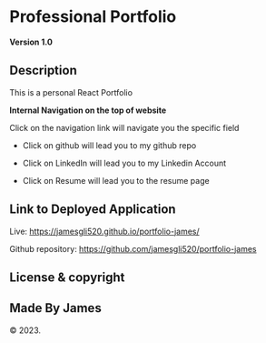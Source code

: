 # Professional Portfolio

**Version 1.0**

## Description

This is a personal React Portfolio 


**Internal Navigation on the top of website**

Click on the navigation link will navigate you the specific field


* Click on github will lead you to my github repo

* Click on LinkedIn will lead you to my Linkedin Account

* Click on Resume will lead you to the resume page

## Link to Deployed Application

Live: https://jamesgli520.github.io/portfolio-james/

Github repository: https://github.com/jamesgli520/portfolio-james

## License & copyright

## Made By James

&copy; 2023.
